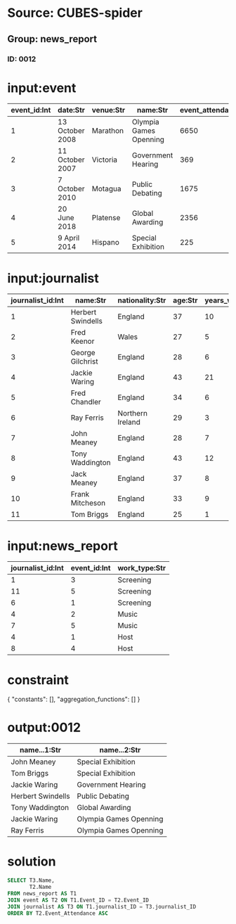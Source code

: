 # Source: CUBES-spider
## Group: news_report
### ID: 0012

# input:event

| event_id:Int | date:Str | venue:Str | name:Str | event_attendance:Int |
|---|---|---|---|---|
| 1 | 13 October 2008 | Marathon | Olympia Games Openning | 6650 |
| 2 | 11 October 2007 | Victoria | Government Hearing | 369 |
| 3 | 7 October 2010 | Motagua | Public Debating | 1675 |
| 4 | 20 June 2018 | Platense | Global Awarding | 2356 |
| 5 | 9 April 2014 | Hispano | Special Exhibition | 225 |

# input:journalist

| journalist_id:Int | name:Str | nationality:Str | age:Str | years_working:Int |
|---|---|---|---|---|
| 1 | Herbert Swindells | England | 37 | 10 |
| 2 | Fred Keenor | Wales | 27 | 5 |
| 3 | George Gilchrist | England | 28 | 6 |
| 4 | Jackie Waring | England | 43 | 21 |
| 5 | Fred Chandler | England | 34 | 6 |
| 6 | Ray Ferris | Northern Ireland | 29 | 3 |
| 7 | John Meaney | England | 28 | 7 |
| 8 | Tony Waddington | England | 43 | 12 |
| 9 | Jack Meaney | England | 37 | 8 |
| 10 | Frank Mitcheson | England | 33 | 9 |
| 11 | Tom Briggs | England | 25 | 1 |

# input:news_report

| journalist_id:Int | event_id:Int | work_type:Str |
|---|---|---|
| 1 | 3 | Screening |
| 11 | 5 | Screening |
| 6 | 1 | Screening |
| 4 | 2 | Music |
| 7 | 5 | Music |
| 4 | 1 | Host |
| 8 | 4 | Host |

# constraint

{
  "constants": [],
  "aggregation_functions": []
}

# output:0012

| name...1:Str | name...2:Str |
|---|---|
| John Meaney | Special Exhibition |
| Tom Briggs | Special Exhibition |
| Jackie Waring | Government Hearing |
| Herbert Swindells | Public Debating |
| Tony Waddington | Global Awarding |
| Jackie Waring | Olympia Games Openning |
| Ray Ferris | Olympia Games Openning |

# solution

```sql
SELECT T3.Name,
       T2.Name
FROM news_report AS T1
JOIN event AS T2 ON T1.Event_ID = T2.Event_ID
JOIN journalist AS T3 ON T1.journalist_ID = T3.journalist_ID
ORDER BY T2.Event_Attendance ASC
```
